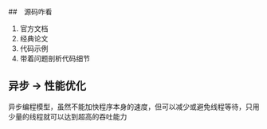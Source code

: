 ##　源码咋看
1. 官方文档
2. 经典论文
3. 代码示例
4. 带着问题剖析代码细节

## 异步 -> 性能优化

异步编程模型，虽然不能加快程序本身的速度，但可以减少或避免线程等待，只用少量的线程就可以达到超高的吞吐能力